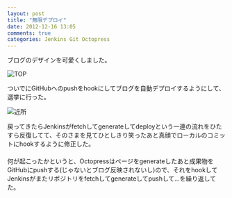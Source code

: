 ```yaml
---
layout: post
title: "無限デプロイ"
date: 2012-12-16 13:05
comments: true
categories: Jenkins Git Octopress
---
```


ブログのデザインを可愛くしました。  

![TOP](http://dl.dropbox.com/u/54255753/blog/201212/top.png)  

ついでにGitHubへのpushをhookにしてブログを自動デプロイするようにして、選挙に行った。  

![近所](http://dl.dropbox.com/u/54255753/blog/201212/sampo.gif)

戻ってきたらJenkinsがfetchしてgenerateしてdeployという一連の流れをひたすら反復してて、そのさまを見てひとしきり笑ったあと真顔でローカルのコミットにhookするように修正した。  
　  
何が起こったかというと、Octopressはページをgenerateしたあと成果物をGitHubにpushする(じゃないとブログ反映されないし)ので、それをhookしてJenkinsがまたリポジトリをfetchしてgenerateしてpushして…を繰り返してた。  
